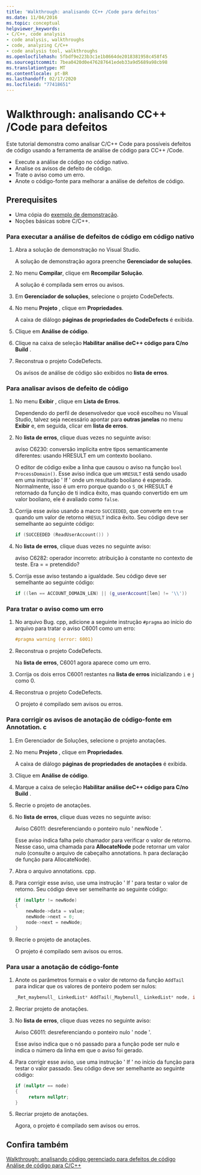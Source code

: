 ```yaml
---
title: 'Walkthrough: analisando CC++ /Code para defeitos'
ms.date: 11/04/2016
ms.topic: conceptual
helpviewer_keywords:
- C/C++, code analysis
- code analysis, walkthroughs
- code, analyzing C/C++
- code analysis tool, walkthroughs
ms.openlocfilehash: 5fbdf9e223b3c1e1b8664de2018381958c458f45
ms.sourcegitcommit: 7bea0420d0e476287641edeb33a9d5689a98cb98
ms.translationtype: MT
ms.contentlocale: pt-BR
ms.lasthandoff: 02/17/2020
ms.locfileid: "77418651"
---
```

# <a name="walkthrough-analyzing-cc-code-for-defects"></a>Walkthrough: analisando CC++ /Code para defeitos

Este tutorial demonstra como analisar C/C++ Code para possíveis defeitos de código usando a ferramenta de análise de código para CC++ /Code.

- Execute a análise de código no código nativo.
- Analise os avisos de defeito de código.
- Trate o aviso como um erro.
- Anote o código-fonte para melhorar a análise de defeitos de código.

## <a name="prerequisites"></a>Prerequisites

- Uma cópia do [exemplo de demonstração](../code-quality/demo-sample.md).
- Noções básicas sobre C/C++.

### <a name="to-run-code-defect-analysis-on-native-code"></a>Para executar a análise de defeitos de código em código nativo

1. Abra a solução de demonstração no Visual Studio.

     A solução de demonstração agora preenche **Gerenciador de soluções**.

1. No menu **Compilar**, clique em **Recompilar Solução**.

     A solução é compilada sem erros ou avisos.

1. Em **Gerenciador de soluções**, selecione o projeto CodeDefects.

1. No menu **Projeto** , clique em **Propriedades**.

     A caixa de diálogo **páginas de propriedades do CodeDefects** é exibida.

1. Clique em **Análise de código**.

1. Clique na caixa de seleção **Habilitar análise deC++ código para C/no Build** .

1. Reconstrua o projeto CodeDefects.

     Os avisos de análise de código são exibidos no **lista de erros**.

### <a name="to-analyze-code-defect-warnings"></a>Para analisar avisos de defeito de código

1. No menu **Exibir** , clique em **Lista de Erros**.

     Dependendo do perfil de desenvolvedor que você escolheu no Visual Studio, talvez seja necessário apontar para **outras janelas** no menu **Exibir** e, em seguida, clicar em **lista de erros**.

1. No **lista de erros**, clique duas vezes no seguinte aviso:

     aviso C6230: conversão implícita entre tipos semanticamente diferentes: usando HRESULT em um contexto booliano.

     O editor de código exibe a linha que causou o aviso na função `bool ProcessDomain()`. Esse aviso indica que um `HRESULT` está sendo usado em uma instrução ' If ' onde um resultado booliano é esperado.  Normalmente, isso é um erro porque quando o `S_OK` HRESULT é retornado da função de ti indica êxito, mas quando convertido em um valor booliano, ele é avaliado como `false`.

1. Corrija esse aviso usando a macro `SUCCEEDED`, que converte em `true` quando um valor de retorno `HRESULT` indica êxito. Seu código deve ser semelhante ao seguinte código:

   ```cpp
   if (SUCCEEDED (ReadUserAccount()) )
   ```

1. No **lista de erros**, clique duas vezes no seguinte aviso:

     aviso C6282: operador incorreto: atribuição à constante no contexto de teste. Era = = pretendido?

1. Corrija esse aviso testando a igualdade. Seu código deve ser semelhante ao seguinte código:

   ```cpp
   if ((len == ACCOUNT_DOMAIN_LEN) || (g_userAccount[len] != '\\'))
   ```

### <a name="to-treat-warning-as-an-error"></a>Para tratar o aviso como um erro

1. No arquivo Bug. cpp, adicione a seguinte instrução `#pragma` ao início do arquivo para tratar o aviso C6001 como um erro:

   ```cpp
   #pragma warning (error: 6001)
   ```

1. Reconstrua o projeto CodeDefects.

     Na **lista de erros**, C6001 agora aparece como um erro.

1. Corrija os dois erros C6001 restantes na **lista de erros** inicializando `i` e `j` como 0.

1. Reconstrua o projeto CodeDefects.

     O projeto é compilado sem avisos ou erros.

### <a name="to-correct-the-source-code-annotation-warnings-in-annotationc"></a>Para corrigir os avisos de anotação de código-fonte em Annotation. c

1. Em Gerenciador de Soluções, selecione o projeto anotações.

1. No menu **Projeto** , clique em **Propriedades**.

     A caixa de diálogo **páginas de propriedades de anotações** é exibida.

1. Clique em **Análise de código**.

1. Marque a caixa de seleção **Habilitar análise deC++ código para C/no Build** .

1. Recrie o projeto de anotações.

1. No **lista de erros**, clique duas vezes no seguinte aviso:

     Aviso C6011: desreferenciando o ponteiro nulo ' newNode '.

     Esse aviso indica falha pelo chamador para verificar o valor de retorno. Nesse caso, uma chamada para **AllocateNode** pode retornar um valor nulo (consulte o arquivo de cabeçalho annotations. h para declaração de função para AllocateNode).

1. Abra o arquivo annotations. cpp.

1. Para corrigir esse aviso, use uma instrução ' If ' para testar o valor de retorno. Seu código deve ser semelhante ao seguinte código:

   ```cpp
   if (nullptr != newNode)
   {
       newNode->data = value;
       newNode->next = 0;
       node->next = newNode;
   }
   ```

1. Recrie o projeto de anotações.

     O projeto é compilado sem avisos ou erros.

### <a name="to-use-source-code-annotation"></a>Para usar a anotação de código-fonte

1. Anote os parâmetros formais e o valor de retorno da função `AddTail` para indicar que os valores de ponteiro podem ser nulos:

   ```cpp
   _Ret_maybenull_ LinkedList* AddTail(_Maybenull_ LinkedList* node, int value)
   ```

1. Recriar projeto de anotações.

1. No **lista de erros**, clique duas vezes no seguinte aviso:

     Aviso C6011: desreferenciando o ponteiro nulo ' node '.

     Esse aviso indica que o nó passado para a função pode ser nulo e indica o número da linha em que o aviso foi gerado.

1. Para corrigir esse aviso, use uma instrução ' If ' no início da função para testar o valor passado. Seu código deve ser semelhante ao seguinte código:

   ```cpp
   if (nullptr == node)
   {
        return nullptr;
   }
   ```

1. Recriar projeto de anotações.

     Agora, o projeto é compilado sem avisos ou erros.

## <a name="see-also"></a>Confira também

[Walkthrough: analisando código gerenciado para defeitos de código](/visualstudio/code-quality/walkthrough-analyzing-managed-code-for-code-defects)\
[Análise de código para C/C++](../code-quality/code-analysis-for-c-cpp-overview.md)
